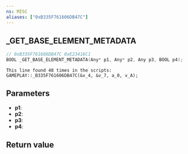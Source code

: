```yaml
---
ns: MISC
aliases: ["0xB335F761606DB47C"]
---
```

## _GET_BASE_ELEMENT_METADATA

```c
// 0xB335F761606DB47C 0xE23416C1
BOOL _GET_BASE_ELEMENT_METADATA(Any* p1, Any* p2, Any p3, BOOL p4);
```

```
This line found 48 times in the scripts:  
GAMEPLAY::_B335F761606DB47C(&v_4, &v_7, a_0, v_A);  
```

## Parameters
* **p1**: 
* **p2**: 
* **p3**: 
* **p4**: 

## Return value

